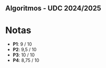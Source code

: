 ## Algoritmos - UDC 2024/2025


# Notas

- **P1**: 9  / 10
- **P2**: 9,5 / 10
- **P3**: 10 / 10
- **P4**: 8,75 / 10


